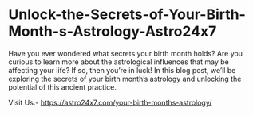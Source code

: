 # Unlock-the-Secrets-of-Your-Birth-Month-s-Astrology-Astro24x7
Have you ever wondered what secrets your birth month holds? Are you curious to learn more about the astrological influences that may be affecting your life? If so, then you’re in luck! In this blog post, we’ll be exploring the secrets of your birth month’s astrology and unlocking the potential of this ancient practice.

Visit Us:- https://astro24x7.com/your-birth-months-astrology/
